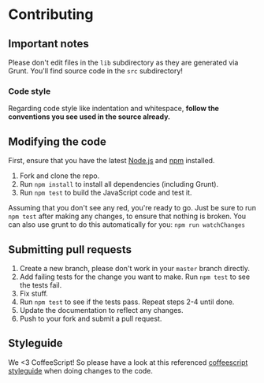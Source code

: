 # Contributing

## Important notes
Please don't edit files in the `lib` subdirectory as they are generated via Grunt. You'll find source code in the `src` subdirectory!

### Code style
Regarding code style like indentation and whitespace, **follow the conventions you see used in the source already.**

## Modifying the code
First, ensure that you have the latest [Node.js](http://nodejs.org/) and [npm](http://npmjs.org/) installed.

1. Fork and clone the repo.
1. Run `npm install` to install all dependencies (including Grunt).
1. Run `npm test` to build the JavaScript code and test it.

Assuming that you don't see any red, you're ready to go. Just be sure to run `npm test` after making any changes, to ensure that nothing is broken. You can also use grunt to do this automatically for you: `npm run watchChanges`

## Submitting pull requests

1. Create a new branch, please don't work in your `master` branch directly.
1. Add failing tests for the change you want to make. Run `npm test` to see the tests fail.
1. Fix stuff.
1. Run `npm test` to see if the tests pass. Repeat steps 2-4 until done.
1. Update the documentation to reflect any changes.
1. Push to your fork and submit a pull request.

## Styleguide
We <3 CoffeeScript! So please have a look at this referenced [coffeescript styleguide](https://github.com/polarmobile/coffeescript-style-guide) when doing changes to the code.
